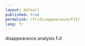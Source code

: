 ```yaml
---
layout: default
published: true
permalink: /fr/disappearance/FJI/
lang: fr
---
```


disappearance analysis FJI
